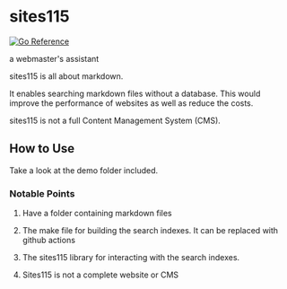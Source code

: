 # sites115

[![Go Reference](https://pkg.go.dev/badge/github.com/bankole7782/sites115.svg)](https://pkg.go.dev/github.com/bankole7782/sites115)

a webmaster's assistant

sites115 is all about markdown.

It enables searching markdown files without a database.
This would improve the performance of websites as well as 
reduce the costs.

sites115 is not a full Content Management System (CMS).


## How to Use

Take a look at the demo folder included.

### Notable Points

1. Have a folder containing markdown files

1. The make file for building the search indexes. It can be replaced with github actions

1. The sites115 library for interacting with the search indexes.

1. Sites115 is not a complete website or CMS
